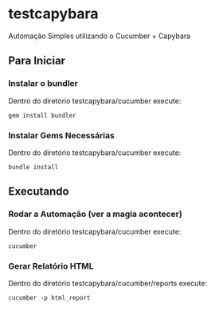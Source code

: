 # testcapybara

Automação Simples utilizando o Cucumber + Capybara

## Para Iniciar ##


### Instalar o bundler ###
Dentro do diretório testcapybara/cucumber execute:
```shell
gem install bundler
```

### Instalar Gems Necessárias  ###
Dentro do diretório testcapybara/cucumber execute:
```shell
bundle install
```
## Executando ##

### Rodar a Automação (ver a magia acontecer) ###
Dentro do diretório testcapybara/cucumber execute:
```shell
cucumber 
```

### Gerar Relatório HTML ###
Dentro do diretório testcapybara/cucumber/reports execute:
```shell
cucumber -p html_report
```
